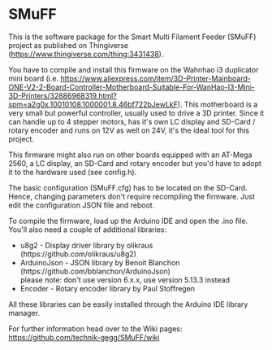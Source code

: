 # SMuFF

This is the software package for the Smart Multi Filament Feeder (SMuFF) project as published on Thingiverse (https://www.thingiverse.com/thing:3431438).

You have to compile and install this firmware on the Wahnhao i3 duplicator mini board (i.e. https://www.aliexpress.com/item/3D-Printer-Mainboard-ONE-V2-2-Board-Controller-Motherboard-Suitable-For-WanHao-I3-Mini-3D-Printers/32886968319.html?spm=a2g0x.10010108.1000001.8.46bf722bJewLkF).
This motherboard is a very small but powerful controller, usually used to drive a 3D printer. Since it can handle up to 4 stepper motors, has it's own LC display and SD-Card / rotary encoder and runs on 12V as well on 24V, it's the ideal tool for this project.  

This firmware might also run on other boards equipped with an AT-Mega 2560, a LC display, an SD-Card and rotary encoder but you'd have to adopt it to the hardware used (see config.h).

The basic configuration (SMuFF.cfg) has to be located on the SD-Card. Hence, changing parameters don't require recompiling the firmware. Just edit the configuration JSON file and reboot.

To compile the firmware, load up the Arduino IDE and open the .ino file. 
You'll also need a couple of additional libraries:
<ul>
  <li>u8g2        - Display driver library by olikraus (https://github.com/olikraus/u8g2)</li>
  <li>ArduinoJson - JSON library by Benoit Blanchon (https://github.com/bblanchon/ArduinoJson)<br>
    please note: don't use version 6.x.x, use version 5.13.3 instead</li>
  <li>Encoder     - Rotary encoder library by Paul Stoffregen</li>
</ul>

All these libraries can be easily installed through the Arduino IDE library manager.

For further information head over to the Wiki pages:
https://github.com/technik-gegg/SMuFF/wiki
